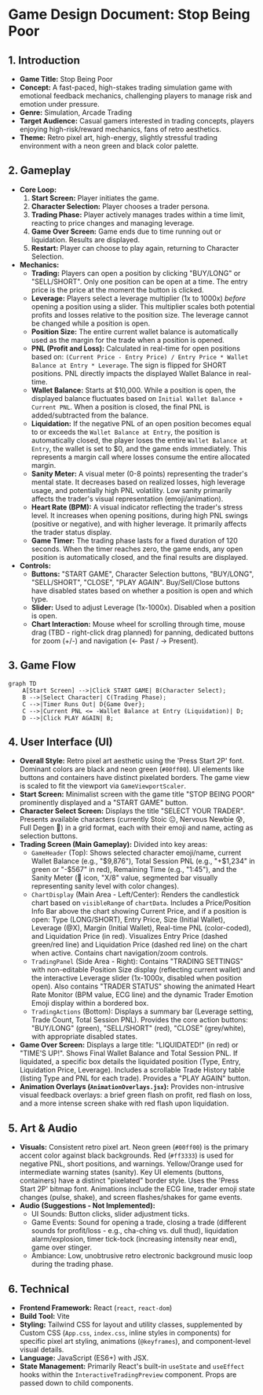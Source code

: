 # Game Design Document: Stop Being Poor

## 1. Introduction

*   **Game Title:** Stop Being Poor
*   **Concept:** A fast-paced, high-stakes trading simulation game with emotional feedback mechanics, challenging players to manage risk and emotion under pressure.
*   **Genre:** Simulation, Arcade Trading
*   **Target Audience:** Casual gamers interested in trading concepts, players enjoying high-risk/reward mechanics, fans of retro aesthetics.
*   **Theme:** Retro pixel art, high-energy, slightly stressful trading environment with a neon green and black color palette.

## 2. Gameplay

*   **Core Loop:**
    1.  **Start Screen:** Player initiates the game.
    2.  **Character Selection:** Player chooses a trader persona.
    3.  **Trading Phase:** Player actively manages trades within a time limit, reacting to price changes and managing leverage.
    4.  **Game Over Screen:** Game ends due to time running out or liquidation. Results are displayed.
    5.  **Restart:** Player can choose to play again, returning to Character Selection.
*   **Mechanics:**
    *   **Trading:** Players can open a position by clicking "BUY/LONG" or "SELL/SHORT". Only one position can be open at a time. The entry price is the price at the moment the button is clicked.
    *   **Leverage:** Players select a leverage multiplier (1x to 1000x) *before* opening a position using a slider. This multiplier scales both potential profits and losses relative to the position size. The leverage cannot be changed while a position is open.
    *   **Position Size:** The entire current wallet balance is automatically used as the margin for the trade when a position is opened.
    *   **PNL (Profit and Loss):** Calculated in real-time for open positions based on: `(Current Price - Entry Price) / Entry Price * Wallet Balance at Entry * Leverage`. The sign is flipped for SHORT positions. PNL directly impacts the displayed Wallet Balance in real-time.
    *   **Wallet Balance:** Starts at $10,000. While a position is open, the displayed balance fluctuates based on `Initial Wallet Balance + Current PNL`. When a position is closed, the final PNL is added/subtracted from the balance.
    *   **Liquidation:** If the negative PNL of an open position becomes equal to or exceeds the `Wallet Balance at Entry`, the position is automatically closed, the player loses the entire `Wallet Balance at Entry`, the wallet is set to $0, and the game ends immediately. This represents a margin call where losses consume the entire allocated margin.
    *   **Sanity Meter:** A visual meter (0-8 points) representing the trader's mental state. It decreases based on realized losses, high leverage usage, and potentially high PNL volatility. Low sanity primarily affects the trader's visual representation (emoji/animation).
    *   **Heart Rate (BPM):** A visual indicator reflecting the trader's stress level. It increases when opening positions, during high PNL swings (positive or negative), and with higher leverage. It primarily affects the trader status display.
    *   **Game Timer:** The trading phase lasts for a fixed duration of 120 seconds. When the timer reaches zero, the game ends, any open position is automatically closed, and the final results are displayed.
*   **Controls:**
    *   **Buttons:** "START GAME", Character Selection buttons, "BUY/LONG", "SELL/SHORT", "CLOSE", "PLAY AGAIN". Buy/Sell/Close buttons have disabled states based on whether a position is open and which type.
    *   **Slider:** Used to adjust Leverage (1x-1000x). Disabled when a position is open.
    *   **Chart Interaction:** Mouse wheel for scrolling through time, mouse drag (TBD - right-click drag planned) for panning, dedicated buttons for zoom (+/-) and navigation (← Past / → Present).

## 3. Game Flow

```mermaid
graph TD
    A[Start Screen] -->|Click START GAME| B(Character Select);
    B -->|Select Character| C(Trading Phase);
    C -->|Timer Runs Out| D{Game Over};
    C -->|Current PNL <= -Wallet Balance at Entry (Liquidation)| D;
    D -->|Click PLAY AGAIN| B;
```

## 4. User Interface (UI)

*   **Overall Style:** Retro pixel art aesthetic using the 'Press Start 2P' font. Dominant colors are black and neon green (`#00ff00`). UI elements like buttons and containers have distinct pixelated borders. The game view is scaled to fit the viewport via `GameViewportScaler`.
*   **Start Screen:** Minimalist screen with the game title "STOP BEING POOR" prominently displayed and a "START GAME" button.
*   **Character Select Screen:** Displays the title "SELECT YOUR TRADER". Presents available characters (currently Stoic 😐, Nervous Newbie 😰, Full Degen 🤪) in a grid format, each with their emoji and name, acting as selection buttons.
*   **Trading Screen (Main Gameplay):** Divided into key areas:
    *   `GameHeader` (Top): Shows selected character emoji/name, current Wallet Balance (e.g., "$9,876"), Total Session PNL (e.g., "+$1,234" in green or "-$567" in red), Remaining Time (e.g., "1:45"), and the Sanity Meter (🧠 icon, "X/8" value, segmented bar visually representing sanity level with color changes).
    *   `ChartDisplay` (Main Area - Left/Center): Renders the candlestick chart based on `visibleRange` of `chartData`. Includes a Price/Position Info Bar above the chart showing Current Price, and if a position is open: Type (LONG/SHORT), Entry Price, Size (Initial Wallet), Leverage (@X), Margin (Initial Wallet), Real-time PNL (color-coded), and Liquidation Price (in red). Visualizes Entry Price (dashed green/red line) and Liquidation Price (dashed red line) on the chart when active. Contains chart navigation/zoom controls.
    *   `TradingPanel` (Side Area - Right): Contains "TRADING SETTINGS" with non-editable Position Size display (reflecting current wallet) and the interactive Leverage slider (1x-1000x, disabled when position open). Also contains "TRADER STATUS" showing the animated Heart Rate Monitor (BPM value, ECG line) and the dynamic Trader Emotion Emoji display within a bordered box.
    *   `TradingActions` (Bottom): Displays a summary bar (Leverage setting, Trade Count, Total Session PNL). Provides the core action buttons: "BUY/LONG" (green), "SELL/SHORT" (red), "CLOSE" (grey/white), with appropriate disabled states.
*   **Game Over Screen:** Displays a large title: "LIQUIDATED!" (in red) or "TIME'S UP!". Shows Final Wallet Balance and Total Session PNL. If liquidated, a specific box details the liquidated position (Type, Entry, Liquidation Price, Leverage). Includes a scrollable Trade History table (listing Type and PNL for each trade). Provides a "PLAY AGAIN" button.
*   **Animation Overlays (`AnimationOverlays.jsx`):** Provides non-intrusive visual feedback overlays: a brief green flash on profit, red flash on loss, and a more intense screen shake with red flash upon liquidation.

## 5. Art & Audio

*   **Visuals:** Consistent retro pixel art. Neon green (`#00ff00`) is the primary accent color against black backgrounds. Red (`#ff3333`) is used for negative PNL, short positions, and warnings. Yellow/Orange used for intermediate warning states (sanity). Key UI elements (buttons, containers) have a distinct "pixelated" border style. Uses the 'Press Start 2P' bitmap font. Animations include the ECG line, trader emoji state changes (pulse, shake), and screen flashes/shakes for game events.
*   **Audio (Suggestions - Not Implemented):**
    *   UI Sounds: Button clicks, slider adjustment ticks.
    *   Game Events: Sound for opening a trade, closing a trade (different sounds for profit/loss - e.g., cha-ching vs. dull thud), liquidation alarm/explosion, timer tick-tock (increasing intensity near end), game over stinger.
    *   Ambiance: Low, unobtrusive retro electronic background music loop during the trading phase.

## 6. Technical

*   **Frontend Framework:** React (`react`, `react-dom`)
*   **Build Tool:** Vite
*   **Styling:** Tailwind CSS for layout and utility classes, supplemented by Custom CSS (`App.css`, `index.css`, inline styles in components) for specific pixel art styling, animations (`@keyframes`), and component-level visual details.
*   **Language:** JavaScript (ES6+) with JSX.
*   **State Management:** Primarily React's built-in `useState` and `useEffect` hooks within the `InteractiveTradingPreview` component. Props are passed down to child components.